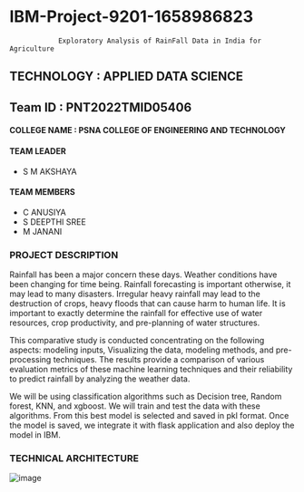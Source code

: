 # IBM-Project-9201-1658986823
                Exploratory Analysis of RainFall Data in India for Agriculture

## TECHNOLOGY : APPLIED DATA SCIENCE

## Team ID : PNT2022TMID05406

#### COLLEGE NAME : PSNA COLLEGE OF ENGINEERING AND TECHNOLOGY

#### TEAM LEADER
- S M AKSHAYA
#### TEAM MEMBERS
- C ANUSIYA
- S DEEPTHI SREE
- M JANANI

### PROJECT DESCRIPTION 

 Rainfall has been a major concern these days. Weather conditions have been changing for time being. Rainfall forecasting is important otherwise, it may lead to many disasters. Irregular heavy rainfall may lead to the destruction of crops, heavy floods that can cause harm to human life. It is important to exactly determine the rainfall for effective use of water resources, crop productivity, and pre-planning of water structures.

 This comparative study is conducted concentrating on the following aspects: modeling inputs, Visualizing the data, modeling methods, and pre-processing techniques. The results provide a comparison of various evaluation metrics of these machine learning techniques and their reliability to predict rainfall by analyzing the weather data.

 We will be using classification algorithms such as Decision tree, Random forest, KNN, and xgboost. We will train and test the data with these algorithms. From this best model is selected and saved in pkl format. Once the model is saved, we integrate it with flask application and also deploy the model in IBM.
      
### TECHNICAL ARCHITECTURE  

![image](https://user-images.githubusercontent.com/113496353/202236692-632009a6-e27f-412d-a1b6-ef30cda43ca9.png)
     

